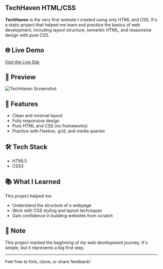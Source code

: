 ## TechHaven HTML/CSS

**TechHaven** is the very first website I created using only HTML and CSS. It's a static project that helped me learn and practice the basics of web development, including layout structure, semantic HTML, and responsive design with pure CSS.

## 🌐 Live Demo

[Visit the Live Site](https://mulindijr.github.io/techhavenhtmlcss)  


## 📸 Preview

![TechHaven Screenshot](./screenshot.png)  


## 🚀 Features

- Clean and minimal layout
- Fully responsive design
- Pure HTML and CSS (no frameworks)
- Practice with Flexbox, grid, and media queries

## 🛠️ Tech Stack

- HTML5
- CSS3

## 📚 What I Learned

This project helped me:

- Understand the structure of a webpage
- Work with CSS styling and layout techniques
- Gain confidence in building websites from scratch

  
## 📌 Note

This project marked the beginning of my web development journey. It's simple, but it represents a big first step.

---

Feel free to fork, clone, or share feedback!
